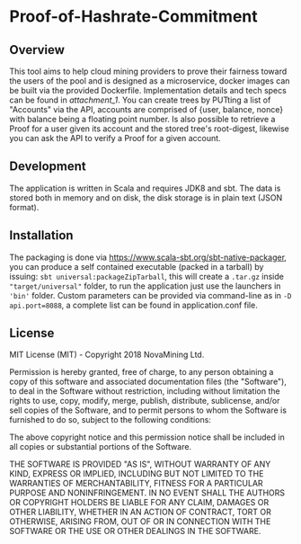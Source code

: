 # Proof-of-Hashrate-Commitment

## Overview

This tool aims to help cloud mining providers to prove their fairness toward the users of the pool and is designed as a microservice, docker images can be built via the provided Dockerfile. 
Implementation details and tech specs can be found in _attachment_1_. You can create trees by PUTting a list of "Accounts" via the API, accounts are comprised of {user, balance, nonce} with balance being a floating point number. Is also possible to retrieve a Proof for a user given its account and the stored tree's root-digest, likewise you can ask the API to verify a Proof for a given account.

## Development

The application is written in Scala and requires JDK8 and sbt. The data is stored both in memory and on disk, the disk storage is in plain text (JSON format). 


## Installation

The packaging is done via <https://www.scala-sbt.org/sbt-native-packager>, you can produce a self contained executable (packed in a tarball) by issuing: `sbt universal:packageZipTarball`, this will create a `.tar.gz` inside `"target/universal"` folder, to run the application just use the launchers in `'bin'` folder. Custom parameters can be provided via command-line as in `-D api.port=8088`, a complete list can be found in application.conf file.

## License

MIT License (MIT) - Copyright 2018 NovaMining Ltd.

Permission is hereby granted, free of charge, to any person obtaining a copy of this software and associated documentation files (the "Software"), to deal in the Software without restriction, including without limitation the rights to use, copy, modify, merge, publish, distribute, sublicense, and/or sell copies of the Software, and to permit persons to whom the Software is furnished to do so, subject to the following conditions:

The above copyright notice and this permission notice shall be included in all copies or substantial portions of the Software.

THE SOFTWARE IS PROVIDED "AS IS", WITHOUT WARRANTY OF ANY KIND, EXPRESS OR IMPLIED, INCLUDING BUT NOT LIMITED TO THE WARRANTIES OF MERCHANTABILITY, FITNESS FOR A PARTICULAR PURPOSE AND NONINFRINGEMENT. IN NO EVENT SHALL THE AUTHORS OR COPYRIGHT HOLDERS BE LIABLE FOR ANY CLAIM, DAMAGES OR OTHER LIABILITY, WHETHER IN AN ACTION OF CONTRACT, TORT OR OTHERWISE, ARISING FROM, OUT OF OR IN CONNECTION WITH THE SOFTWARE OR THE USE OR OTHER DEALINGS IN THE SOFTWARE.
